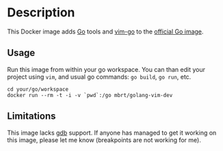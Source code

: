 # Description
This Docker image adds [Go](https://golang.org/) tools and [vim-go](https://github.com/fatih/vim-go) to the [official Go image](https://registry.hub.docker.com/_/golang/).

## Usage

Run this image from within your go workspace. You can than edit your project using `vim`, and usual go commands: `go build`, `go run`, etc. 

```
cd your/go/workspace
docker run --rm -t -i -v `pwd`:/go mbrt/golang-vim-dev
```

## Limitations

This image lacks [gdb](https://golang.org/doc/gdb) support. If anyone has managed to get it working on this image, please let me know (breakpoints are not working for me).
